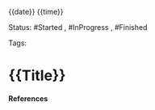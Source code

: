 
{{date}} {{time}}

Status: #Started , #InProgress , #Finished 

Tags:

# {{Title}}





#### References
